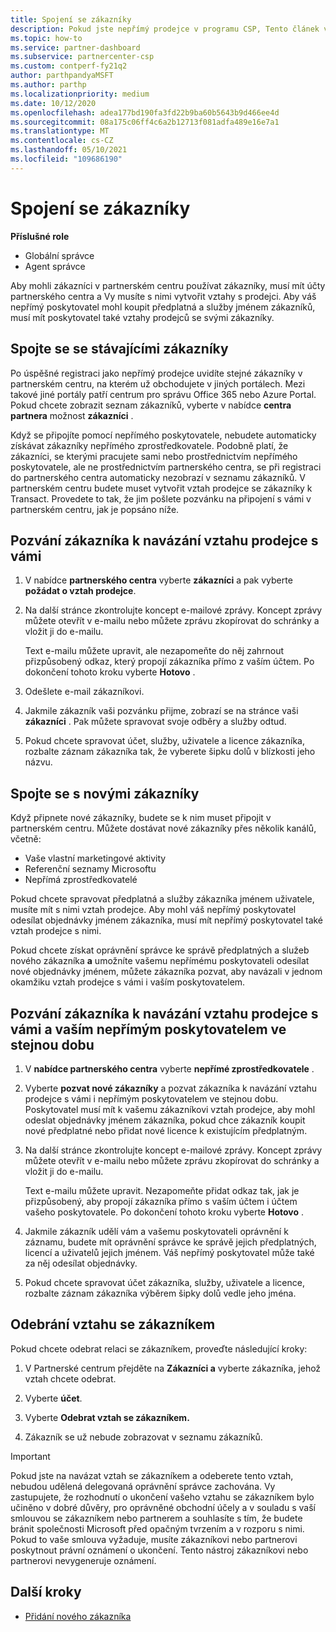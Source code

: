 ```yaml
---
title: Spojení se zákazníky
description: Pokud jste nepřímý prodejce v programu CSP, Tento článek vám pomůže s tím, že se připojíte k novým a stávajícím zákazníkům.
ms.topic: how-to
ms.service: partner-dashboard
ms.subservice: partnercenter-csp
ms.custom: contperf-fy21q2
author: parthpandyaMSFT
ms.author: parthp
ms.localizationpriority: medium
ms.date: 10/12/2020
ms.openlocfilehash: adea177bd190fa3fd22b9ba60b5643b9d466ee4d
ms.sourcegitcommit: 08a175c06ff4c6a2b12713f081adfa489e16e7a1
ms.translationtype: MT
ms.contentlocale: cs-CZ
ms.lasthandoff: 05/10/2021
ms.locfileid: "109686190"
---
```

# <a name="connect-with-customers"></a>Spojení se zákazníky


**Příslušné role**

- Globální správce
- Agent správce


Aby mohli zákazníci v partnerském centru používat zákazníky, musí mít účty partnerského centra a Vy musíte s nimi vytvořit vztahy s prodejci. Aby váš nepřímý poskytovatel mohl koupit předplatná a služby jménem zákazníků, musí mít poskytovatel také vztahy prodejců se svými zákazníky.

## <a name="connect-with-existing-customers"></a>Spojte se se stávajícími zákazníky

Po úspěšné registraci jako nepřímý prodejce uvidíte stejné zákazníky v partnerském centru, na kterém už obchodujete v jiných portálech. Mezi takové jiné portály patří centrum pro správu Office 365 nebo Azure Portal. Pokud chcete zobrazit seznam zákazníků, vyberte v nabídce **centra partnera** možnost **zákazníci** .

Když se připojíte pomocí nepřímého poskytovatele, nebudete automaticky získávat zákazníky nepřímého zprostředkovatele. Podobně platí, že zákazníci, se kterými pracujete sami nebo prostřednictvím nepřímého poskytovatele, ale ne prostřednictvím partnerského centra, se při registraci do partnerského centra automaticky nezobrazí v seznamu zákazníků. V partnerském centru budete muset vytvořit vztah prodejce se zákazníky k Transact.  Provedete to tak, že jim pošlete pozvánku na připojení s vámi v partnerském centru, jak je popsáno níže.

## <a name="invite-a-customer-to-establish-a-reseller-relationship-with-you"></a>Pozvání zákazníka k navázání vztahu prodejce s vámi

1. V nabídce **partnerského centra** vyberte **zákazníci** a pak vyberte **požádat o vztah prodejce**.

2. Na další stránce zkontrolujte koncept e-mailové zprávy. Koncept zprávy můžete otevřít v e-mailu nebo můžete zprávu zkopírovat do schránky a vložit ji do e-mailu.

   Text e-mailu můžete upravit, ale nezapomeňte do něj zahrnout přizpůsobený odkaz, který propojí zákazníka přímo z vaším účtem. Po dokončení tohoto kroku vyberte **Hotovo** .

3. Odešlete e-mail zákazníkovi.

4. Jakmile zákazník vaši pozvánku přijme, zobrazí se na stránce vaši **zákazníci** . Pak můžete spravovat svoje odběry a služby odtud.

5. Pokud chcete spravovat účet, služby, uživatele a licence zákazníka, rozbalte záznam zákazníka tak, že vyberete šipku dolů v blízkosti jeho názvu.

## <a name="connect-with-new-customers"></a>Spojte se s novými zákazníky

Když připnete nové zákazníky, budete se k nim muset připojit v partnerském centru. Můžete dostávat nové zákazníky přes několik kanálů, včetně:

- Vaše vlastní marketingové aktivity
- Referenční seznamy Microsoftu
- Nepřímá zprostředkovatelé

Pokud chcete spravovat předplatná a služby zákazníka jménem uživatele, musíte mít s nimi vztah prodejce. Aby mohl váš nepřímý poskytovatel odesílat objednávky jménem zákazníka, musí mít nepřímý poskytovatel také vztah prodejce s nimi.

Pokud chcete získat oprávnění správce ke správě předplatných a služeb nového zákazníka **a** umožníte vašemu nepřímému poskytovateli odesílat nové objednávky jménem, můžete zákazníka pozvat, aby navázali v jednom okamžiku vztah prodejce s vámi i vaším poskytovatelem.

## <a name="invite-a-customer-to-establish-a-reseller-relationship-with-you-and-your-indirect-provider-at-the-same-time"></a>Pozvání zákazníka k navázání vztahu prodejce s vámi a vaším nepřímým poskytovatelem ve stejnou dobu

1. V **nabídce partnerského centra** vyberte **nepřímé zprostředkovatele** .

2. Vyberte **pozvat nové zákazníky** a pozvat zákazníka k navázání vztahu prodejce s vámi i nepřímým poskytovatelem ve stejnou dobu. Poskytovatel musí mít k vašemu zákazníkovi vztah prodejce, aby mohl odeslat objednávky jménem zákazníka, pokud chce zákazník koupit nové předplatné nebo přidat nové licence k existujícím předplatným.

3. Na další stránce zkontrolujte koncept e-mailové zprávy. Koncept zprávy můžete otevřít v e-mailu nebo můžete zprávu zkopírovat do schránky a vložit ji do e-mailu.

   Text e-mailu můžete upravit. Nezapomeňte přidat odkaz tak, jak je přizpůsobený, aby propojí zákazníka přímo s vaším účtem i účtem vašeho poskytovatele. Po dokončení tohoto kroku vyberte **Hotovo** .

4. Jakmile zákazník udělí vám a vašemu poskytovateli oprávnění k záznamu, budete mít oprávnění správce ke správě jejich předplatných, licencí a uživatelů jejich jménem. Váš nepřímý poskytovatel může také za něj odesílat objednávky.

5. Pokud chcete spravovat účet zákazníka, služby, uživatele a licence, rozbalte záznam zákazníka výběrem šipky dolů vedle jeho jména.

## <a name="remove-a-relationship-with-a-customer"></a>Odebrání vztahu se zákazníkem

Pokud chcete odebrat relaci se zákazníkem, proveďte následující kroky:

1.  V Partnerské centrum přejděte na **Zákazníci a** vyberte zákazníka, jehož vztah chcete odebrat.

2.  Vyberte **účet**.

3.  Vyberte **Odebrat vztah se zákazníkem.**

4.  Zákazník se už nebude zobrazovat v seznamu zákazníků.

>[!IMPORTANT]
>Pokud jste na navázat vztah se zákazníkem a odeberete tento vztah, nebudou udělená delegovaná oprávnění správce zachována.
>Vy zastupujete, že rozhodnutí o ukončení vašeho vztahu se zákazníkem bylo učiněno v dobré důvěry, pro oprávněné obchodní účely a v souladu s vaší smlouvou se zákazníkem nebo partnerem a souhlasíte s tím, že budete bránit společnosti Microsoft před opačným tvrzením a v rozporu s nimi.
>Pokud to vaše smlouva vyžaduje, musíte zákazníkovi nebo partnerovi poskytnout právní oznámení o ukončení. Tento nástroj zákazníkovi nebo partnerovi nevygeneruje oznámení.

## <a name="next-steps"></a>Další kroky

- [Přidání nového zákazníka](add-a-new-customer.md)
